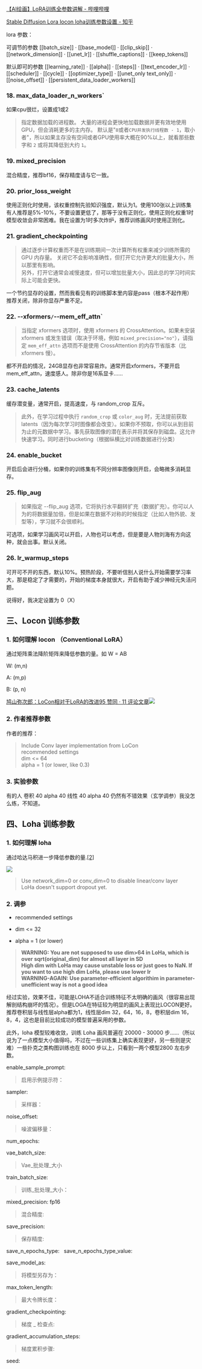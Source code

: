 [【AI绘画】LoRA训练全参数讲解 - 哔哩哔哩](https://www.bilibili.com/read/cv22022392)

[Stable Diffusion Lora locon loha训练参数设置 - 知乎](https://zhuanlan.zhihu.com/p/618758020?utm_id=0)

lora 参数：

可调节的参数
[[batch_size]] · [[base_model]] · [[clip_skip]] · [[network_dimension]] · [[unet_lr]] · [[shuffle_captions]] · [[keep_tokens]]

默认即可的参数
[[learning_rate]] · [[alpha]] · [[steps]] · [[text_encoder_lr]] · [[scheduler]] · [[cycle]] · [[optimizer_type]] · [[unet_only  text_only]] · [[noise_offset]] · [[persistent_data_loader_workers]]






### 18. max_data_loader_n_workers`

如果cpu很烂，设置成1或2

> 指定数据加载的进程数。 大量的进程会更快地加载数据并更有效地使用 GPU，但会消耗更多的主内存。 默认是"`8`或者`CPU并发执行线程数 - 1`，取小者"，所以如果主存没有空间或者GPU使用率大概在90%以上，就看那些数字和 `2` 或将其降低到大约 `1`。

### 19. mixed_precision

混合精度，推荐bf16，保存精度请与它一致。

### 20. prior_loss_weight

使用正则化时使用，该权重控制先验知识强度，默认为1。使用100张以上训练集有人推荐是5%-10%，不要设置更低了，那等于没有正则化，使用正则化权重1时模型收敛会非常困难。我在设置为1时多次炸炉，推荐训练画风时使用正则化。

### 21. gradient_checkpointing

> 通过逐步计算权重而不是在训练期间一次计算所有权重来减少训练所需的 GPU 内存量。 关闭它不会影响准确性，但打开它允许更大的批量大小，所以那里有影响。  
> 另外，打开它通常会减慢速度，但可以增加批量大小，因此总的学习时间实际上可能会更快。

一个节约显存的设置，然而我看见有的训练脚本里内容是pass（根本不起作用）推荐关闭，除非你显存严重不足。

### 22. --xformers` / `--mem_eff_attn`

> 当指定 xformers 选项时，使用 xformers 的 CrossAttention。如果未安装 xformers 或发生错误（取决于环境，例如 `mixed_precision="no"`），请指定 `mem_eff_attn` 选项而不是使用 CrossAttention 的内存节省版本（比 xformers 慢）。

都不开启的情况，24GB显存也非常容易炸。通常开启xformers，不要开启 mem_eff_attn，速度感人。除非你是16系显卡……

### 23. cache_latents

缓存潜变量，通常开启，提高速度，与 random_crop 互斥。

> 此外，在学习过程中执行 `random_crop` 或 `color_aug` 时，无法提前获取 latents（因为每次学习时图像都会改变）。如果你不预取，你可以从到目前为止的元数据中学习。事先获取图像的潜在表示并将其保存到磁盘。这允许快速学习。同时进行bucketing（根据纵横比对训练数据进行分类）

### 24. enable_bucket

开启后会进行分桶，如果你的训练集有不同分辨率图像则开启，会略微多消耗显存。

### 25. flip_aug

> 如果指定 --flip_aug 选项，它将执行水平翻转扩充（数据扩充）。你可以人为的将数据量加倍，但是如果在数据不对称的时候指定（比如人物外貌、发型等），学习就不会很顺利。

可选项，如果学习画风可以开启，人物也可以考虑，但是要是人物刘海有方向这种，就会出事。默认关闭。

### 26. lr_warmup_steps

可开可不开的东西，默认10%。预热阶段，不要听信别人说什么开始需要学习率大，那是稳定了才需要的，开始的梯度本身就很大，开启有助于减少神经元失活问题。

说得好，我决定设置为 0（X）

## 三、Locon 训练参数

### 1. 如何理解 locon （Conventional LoRA）

通过矩阵乘法降阶矩阵来降低参数的量。如 W = AB

W: (m,n)

A: (m,p)

B: (p, n)

[鸠山弥次郎：LoCon相对于LoRA的改进95 赞同 · 11 评论文章![](https://pic2.zhimg.com/equation_ipico.jpg)](https://zhuanlan.zhihu.com/p/612133434)

### 2. 作者推荐参数

作者的推荐：

> Include Conv layer implementation from LoCon  
> recommended settings  
> dim <= 64  
> alpha = 1 (or lower, like 0.3)

### 3. 实验参数

有的人 卷积 40 alpha 40 线性 40 alpha 40 仍然有不错效果（玄学调参）我没怎么练，不知道。

## 四、Loha 训练参数

### 1. 如何理解 loha

通过哈达马积进一步降低参数的量.[[2]](https://zhuanlan.zhihu.com/p/618758020?utm_id=0#ref_2)

![](https://pic2.zhimg.com/80/v2-4f6d520b964dbc47af30a99c390e3b19_1440w.webp)

> Use network_dim=0 or conv_dim=0 to disable linear/conv layer  
> LoHa doesn't support dropout yet.

### 2. 调参

-   recommended settings

-   dim <= 32
-   alpha = 1 (or lower)

  

> **WARNING: You are not supposed to use dim>64 in LoHa, which is over sqrt(original_dim) for almost all layer in SD**  
> **High dim with LoHa may cause unstable loss or just goes to NaN. If you want to use high dim LoHa, please use lower lr**  
> **WARNING-AGAIN: Use parameter-efficient algorithim in parameter-unefficient way is not a good idea**

经过实验，效果不佳，可能是LOHA不适合训练特征不太明确的画风（很容易出现解剖结构崩坏的情况）。但是LOGA在特征较为明显的画风上表现比LOCON更好。推荐卷积层与线性层alpha都为1，线性层dim 32，64，16，8，卷积层dim 16，8，4，这也是目前比较成功的模型普遍采用的参数。

此外，loha 模型较难收敛，训练 Loha 画风普遍在 20000 - 30000 步……（所以说为了一点模型大小值得吗，不过在一些训练集上确实表现更好，另一些则是灾难）一些扑克之类构图训练也在 8000 步以上，只看到一两个模型2800 左右步数。

enable_sample_prompt:
> 启用示例提示符：

sampler:
> 采样器：	 

noise_offset:
> 噪波偏移量：

num_epochs:

vae_batch_size:
> Vae_批处理_大小

train_batch_size:
> 训练_批处理_大小：

mixed_precision: fp16
> 混合精度:

save_precision:
> 保存精度:

save_n_epochs_type:
 
save_n_epochs_type_value:

save_model_as:
> 将模型另存为：

max_token_length:
> 最大令牌长度：



gradient_checkpointing:
> 梯度 _ 检查点:

gradient_accumulation_steps:
> 梯度累积步骤:

seed:





